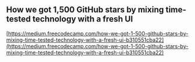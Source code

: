 ## How we got 1,500 GitHub stars by mixing time-tested technology with a fresh UI
  
  [https://medium.freecodecamp.com/how-we-got-1-500-github-stars-by-mixing-time-tested-technology-with-a-fresh-ui-b310551cba22](https://medium.freecodecamp.com/how-we-got-1-500-github-stars-by-mixing-time-tested-technology-with-a-fresh-ui-b310551cba22)